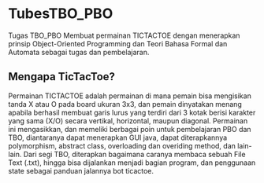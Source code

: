 # TubesTBO_PBO
Tugas TBO_PBO
Membuat permainan TICTACTOE dengan menerapkan prinsip Object-Oriented Programming dan Teori Bahasa Formal dan Automata sebagai tugas dan pembelajaran.

## Mengapa TicTacToe?
Permainan TICTACTOE adalah permainan di mana pemain bisa mengisikan tanda X atau O pada board ukuran 3x3, dan pemain dinyatakan menang apabila berhasil membuat garis lurus yang terdiri dari 3 kotak berisi karakter yang sama (X/O) secara vertikal, horizontal, maupun diagonal. Permainan ini mengasikkan, dan memeliki berbagai poin untuk pembelajaran PBO dan TBO, diantaranya dapat menerapkan GUI java, dapat diterapkannya polymorphism, abstract class, overloading dan overiding method, dan lain-lain. Dari segi TBO, diterapkan bagaimana caranya membaca sebuah File Text (.txt), hingga bisa dijalankan menjadi bagian program, dan penggunaan state sebagai panduan jalannya bot ticactoe.
